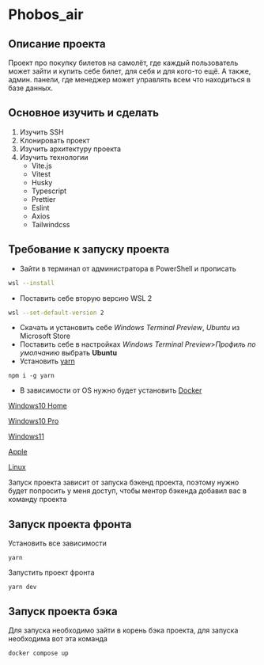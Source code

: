 # Phobos_air


## Описание проекта

Проект про покупку билетов на самолёт, где каждый пользователь может зайти и купить себе билет, для себя и для кого-то ещё. А также, админ. панели, где менеджер может управлять всем что находиться в базе данных.

## Основное изучить и сделать

1. Изучить SSH
2. Клонировать проект
3. Изучить архитектуру проекта
4. Изучить технологии
    * Vite.js
    * Vitest
    * Husky
    * Typescript
    * Prettier
    * Eslint
    * Axios
    * Tailwindcss

## Требование к запуску проекта

* Зайти в терминал от администратора в PowerShell и прописать

```bash
wsl --install
```

* Поставить себе вторую версию WSL 2

```bash
wsl --set-default-version 2
```

* Скачать и установить себе *Windows Terminal Preview*, *Ubuntu* из Microsoft Store
* Поставить себе в настройках *Windows Terminal Preview*>*Профиль по умолчанию* выбрать **Ubuntu**
* Установить [yarn](https://yarnpkg.com/)

```node
npm i -g yarn
```

* В зависимости от OS нужно будет установить [Docker](https://www.docker.com/)

[Windows10 Home](https://learn.microsoft.com/ru-ru/windows/wsl/install/)

[Windows10 Pro](https://docs.docker.com/desktop/install/windows-install/)

[Windows11](https://docs.docker.com/desktop/install/windows-install/)

[Apple](https://www.docker.com/)

[Linux](https://www.docker.com/)

Запуск проекта зависит от запуска бэкенд проекта, поэтому нужно будет попросить у меня доступ, чтобы ментор бэкенда добавил вас в команду проекта

## Запуск проекта фронта

Установить все зависимости

```property
yarn
```

Запустить проект фронта

```property
yarn dev
```

## Запуск проекта бэка

Для запуска необходимо зайти в корень бэка проекта, для запуска необходима вот эта команда

```docker
docker compose up
```
